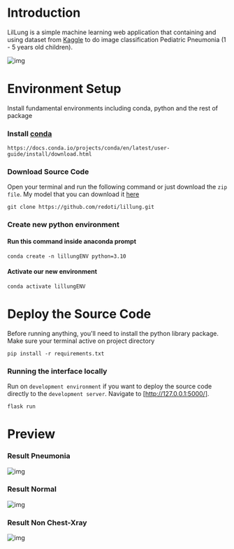 # Introduction

LilLung is a simple machine learning web application that containing and using dataset from [Kaggle](https://www.kaggle.com/datasets/tolgadincer/labeled-chest-xray-images) to do image classification Pediatric Pneumonia (1 - 5 years old children).

![img](https://cdn.discordapp.com/attachments/994806484942721025/1186582967259242526/Screenshot_26.png?ex=6593c681&is=65815181&hm=31a406660b84dd9d459d949bfc699a46b52c88a733e44b125e51b9119c47a88f&)

# Environment Setup

Install fundamental environments including conda, python and the rest of package
 
### Install [conda](https://docs.conda.io/projects/conda/en/latest/user-guide/install/download.html)

```javascripts
https://docs.conda.io/projects/conda/en/latest/user-guide/install/download.html
```

### Download Source Code

Open your terminal and run the following command or just download the `zip file`. My model that you can download it [here](https://drive.google.com/file/d/165eDzMkClIA7hufoXtlA0zx3KddnyYGE/view?usp=drive_link)
```javascripts
git clone https://github.com/redoti/lillung.git
```

### Create new python environment 

#### Run this command inside anaconda prompt

```javascripts
conda create -n lillungENV python=3.10
```

#### Activate our new environment

```javascripts
conda activate lillungENV
```

# Deploy the Source Code 
Before running anything, you'll need to install the python library package. Make sure your terminal active on project directory
```javascripts
pip install -r requirements.txt
```
### Running the interface locally
Run on `development environment` if you want to deploy the source code directly to the `development server`. Navigate to [http://127.0.0.1:5000/].
```javascripts
flask run
```

# Preview

### Result Pneumonia 
![img](https://cdn.discordapp.com/attachments/994806484942721025/1186563229963526184/Screenshot_15.png?ex=6593b41f&is=65813f1f&hm=52e29b5136ef953c5ccda69127ad2b4a0001e628d5274cf774ac20f6bc4d69f7&)

### Result Normal
![img](https://cdn.discordapp.com/attachments/994806484942721025/1186563230622027806/Screenshot_16.png?ex=6593b41f&is=65813f1f&hm=9bfb4718b7b3bb8196612a7b0f4340f24a6f45af753eb7fd72d9ac379fb9f5af&)

### Result Non Chest-Xray
![img](https://cdn.discordapp.com/attachments/994806484942721025/1186563230961762364/Screenshot_17.png?ex=6593b41f&is=65813f1f&hm=75cf50e257580e43321d596bed58d38a7981fbf02edf7f2213cc7578409eebd1&)
